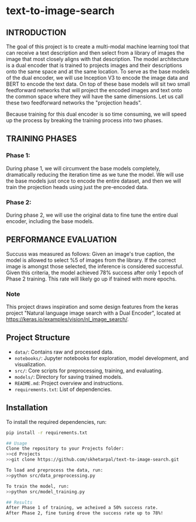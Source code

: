 # text-to-image-search

## INTRODUCTION
The goal of this project is to create a multi-modal machine learning tool that can receive a text description and then select from a library of images the image that most closely aligns with that description. The model architecture is a dual encoder that is trained to projects images and their descriptions onto the same space and at the same location. To serve as the base models of the dual encoder, we will use Inception V3 to encode the image data and BERT to encode the text data. On top of these base models will sit two small feedforward networks that will project the encoded images and text onto the common space where they will have the same dimensions. Let us call these two feedforward networks the "projection heads".

Because training for this dual encoder is so time consuming, we will speed up the process by breaking the training process into two phases.

## TRAINING PHASES
### Phase 1:
During phase 1, we will circumvent the base models completely, dramatically reducing the iteration time as we tune the model. We will use the base models just once to encode the entire dataset, and then we will train the projection heads using just the pre-encoded data.

### Phase 2:
During phase 2, we will use the original data to fine tune the entire dual encoder, including the base models.

## PERFORMANCE EVALUATION
Succuss was measured as follows:  Given an image's true caption, the model is allowed to select %5 of images from the library.  If the correct image is amongst those selected, the inference is considered successful. Given this criteria, the model achieved 78% success after only 1 epoch of Phase 2 training.  This rate will likely go up if trained with more epochs.

### Note
This project draws inspiration and some design features from the keras project "Natural language image search with a Dual Encoder", located at https://keras.io/examples/vision/nl_image_search/.

## Project Structure
- `data/`: Contains raw and processed data.
- `notebooks/`: Jupyter notebooks for exploration, model development, and visualization.
- `src/`: Core scripts for preprocessing, training, and evaluating.
- `models/`: Directory for saving trained models.
- `README.md`: Project overview and instructions.
- `requirements.txt`: List of dependencies.

## Installation
To install the required dependencies, run:
```bash
pip install -r requirements.txt

## Usage
Clone the repository to your Projects folder:
>>cd Projects
>>git clone https://github.com/skhetarpal/text-to-image-search.git

To load and preprocess the data, run:
>>python src/data_preprocessing.py

To train the model, run:
>>python src/model_training.py

## Results
After Phase 1 of training, we acheived a 50% success rate.
After Phase 2, fine tuning drove the success rate up to 78%!
